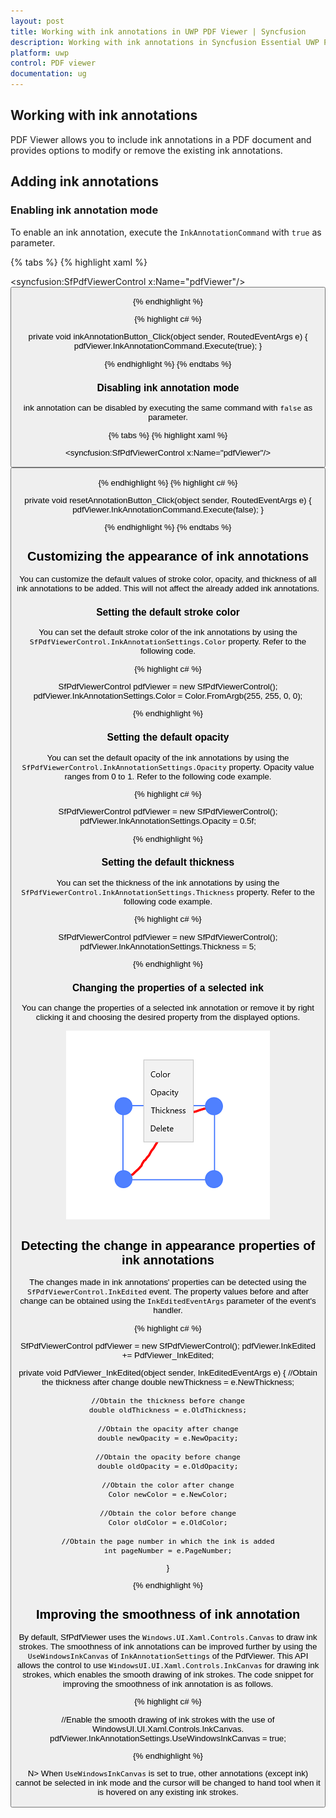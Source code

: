 ```yaml
---
layout: post
title: Working with ink annotations in UWP PDF Viewer | Syncfusion
description: Working with ink annotations in Syncfusion Essential UWP PDF viewer.
platform: uwp
control: PDF viewer
documentation: ug
---
```


## Working with ink annotations

PDF Viewer allows you to include ink annotations in a PDF document and provides options to modify or remove the existing ink annotations.

## Adding ink annotations

### Enabling ink annotation mode

To enable an ink annotation, execute the `InkAnnotationCommand` with `true` as parameter.

{% tabs %}
{% highlight xaml %}

<syncfusion:SfPdfViewerControl x:Name="pdfViewer"/>
<Button x:Name="inkAnnotationButton" Click="inkAnnotationButton_Click"/>

{% endhighlight %}

{% highlight c# %}

private void inkAnnotationButton_Click(object sender, RoutedEventArgs e)
{
	pdfViewer.InkAnnotationCommand.Execute(true);
}

{% endhighlight %}
{% endtabs %}

### Disabling ink annotation mode

ink annotation can be disabled by executing the same command with `false` as parameter. 

{% tabs %}
{% highlight xaml %}

<syncfusion:SfPdfViewerControl x:Name="pdfViewer"/>
<Button x:Name="resetAnnotationButton" Click="resetAnnotationButton_Click" />

{% endhighlight %}
{% highlight c# %}

private void resetAnnotationButton_Click(object sender, RoutedEventArgs e)
{
	pdfViewer.InkAnnotationCommand.Execute(false);
}

{% endhighlight %}
{% endtabs %}

## Customizing the appearance of ink annotations

You can customize the default values of stroke color, opacity, and thickness of all ink annotations to be added. This will not affect the already added ink annotations.

### Setting the default stroke color

You can set the default stroke color of the ink annotations by using the `SfPdfViewerControl.InkAnnotationSettings.Color` property. Refer to the following code. 
 
{% highlight c# %}

SfPdfViewerControl pdfViewer = new SfPdfViewerControl();
pdfViewer.InkAnnotationSettings.Color = Color.FromArgb(255, 255, 0, 0);

{% endhighlight %}

### Setting the default opacity

You can set the default opacity of the ink annotations by using the `SfPdfViewerControl.InkAnnotationSettings.Opacity` property. Opacity value ranges from 0 to 1. Refer to the following code example.

{% highlight c# %}

SfPdfViewerControl pdfViewer = new SfPdfViewerControl();
pdfViewer.InkAnnotationSettings.Opacity = 0.5f; 

{% endhighlight %}

### Setting the default thickness

You can set the thickness of the ink annotations by using the `SfPdfViewerControl.InkAnnotationSettings.Thickness` property. Refer to the following code example. 

{% highlight c# %}

SfPdfViewerControl pdfViewer = new SfPdfViewerControl();
pdfViewer.InkAnnotationSettings.Thickness = 5;

{% endhighlight %}

### Changing the properties of a selected ink

You can change the properties of a selected ink annotation or remove it by right clicking it and choosing the desired property from the displayed options.

![Customtoolbarimage](images/image2.png)

## Detecting the change in appearance properties of ink annotations

The changes made in ink annotations' properties can be detected using the `SfPdfViewerControl.InkEdited` event. The property values before and after change can be obtained using the `InkEditedEventArgs` parameter of the event's handler. 

{% highlight c# %}

SfPdfViewerControl pdfViewer = new SfPdfViewerControl();
pdfViewer.InkEdited += PdfViewer_InkEdited;

private void PdfViewer_InkEdited(object sender, InkEditedEventArgs e)
{
	//Obtain the thickness after change
	double newThickness = e.NewThickness;
	
	//Obtain the thickness before change
	double oldThickness = e.OldThickness;
	
	//Obtain the opacity after change
	double newOpacity = e.NewOpacity;
	
	//Obtain the opacity before change
	double oldOpacity = e.OldOpacity;
	
	//Obtain the color after change
	Color newColor = e.NewColor;
	
	//Obtain the color before change
	Color oldColor = e.OldColor;
	
	//Obtain the page number in which the ink is added
	int pageNumber = e.PageNumber;
}

{% endhighlight %}

## Improving the smoothness of ink annotation

By default, SfPdfViewer uses the `Windows.UI.Xaml.Controls.Canvas` to draw ink strokes. The smoothness of ink annotations can be improved further by using the `UseWindowsInkCanvas` of `InkAnnotationSettings` of the PdfViewer. This API allows the control to use `WindowsUI.UI.Xaml.Controls.InkCanvas` for drawing ink strokes, which enables the smooth drawing of ink strokes. The code snippet for improving the smoothness of ink annotation is as follows.

{% highlight c# %}

//Enable the smooth drawing of ink strokes with the use of WindowsUI.UI.Xaml.Controls.InkCanvas.
pdfViewer.InkAnnotationSettings.UseWindowsInkCanvas = true;

{% endhighlight %}

N> When `UseWindowsInkCanvas` is set to true, other annotations (except ink) cannot be selected in ink mode and the cursor will be changed to hand tool when it is hovered on any existing ink strokes.

